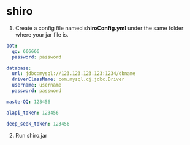 # shiro

1. Create a config file named **shiroConfig.yml** under the same folder where your jar file is.

```yml
bot:
  qq: 666666
  password: password

database:
  url: jdbc:mysql://123.123.123.123:1234/dbname
  driverClassName: com.mysql.cj.jdbc.Driver
  username: username
  password: password

masterQQ: 123456

alapi_token: 123456

deep_seek_token: 123456
```

2. Run shiro.jar
